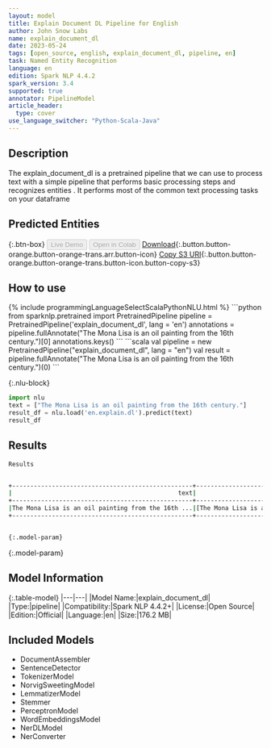 ```yaml
---
layout: model
title: Explain Document DL Pipeline for English
author: John Snow Labs
name: explain_document_dl
date: 2023-05-24
tags: [open_source, english, explain_document_dl, pipeline, en]
task: Named Entity Recognition
language: en
edition: Spark NLP 4.4.2
spark_version: 3.4
supported: true
annotator: PipelineModel
article_header:
  type: cover
use_language_switcher: "Python-Scala-Java"
---
```


## Description

The explain_document_dl is a pretrained pipeline that we can use to process text with a simple pipeline that performs basic processing steps 
and recognizes entities .
It performs most of the common text processing tasks on your dataframe

## Predicted Entities



{:.btn-box}
<button class="button button-orange" disabled>Live Demo</button>
<button class="button button-orange" disabled>Open in Colab</button>
[Download](https://s3.amazonaws.com/auxdata.johnsnowlabs.com/public/models/explain_document_dl_en_4.4.2_3.4_1684942709629.zip){:.button.button-orange.button-orange-trans.arr.button-icon}
[Copy S3 URI](s3://auxdata.johnsnowlabs.com/public/models/explain_document_dl_en_4.4.2_3.4_1684942709629.zip){:.button.button-orange.button-orange-trans.button-icon.button-copy-s3}

## How to use



<div class="tabs-box" markdown="1">
{% include programmingLanguageSelectScalaPythonNLU.html %}
```python
from sparknlp.pretrained import PretrainedPipeline
pipeline = PretrainedPipeline('explain_document_dl', lang = 'en')
annotations =  pipeline.fullAnnotate("The Mona Lisa is an oil painting from the 16th century.")[0]
annotations.keys()
```
```scala
val pipeline = new PretrainedPipeline("explain_document_dl", lang = "en")
val result = pipeline.fullAnnotate("The Mona Lisa is an oil painting from the 16th century.")(0)
```

{:.nlu-block}
```python
import nlu
text = ["The Mona Lisa is an oil painting from the 16th century."]
result_df = nlu.load('en.explain.dl').predict(text)
result_df
```
</div>

## Results

```bash
Results


+--------------------------------------------------+--------------------------------------------------+--------------------------------------------------+--------------------------------------------------+--------------------------------------------------+--------------------------------------------------+--------------------------------------------------+--------------------------------------------------+--------------------------------------------------+--------------------------------------------+-----------+
|                                              text|                                          document|                                          sentence|                                             token|                                           checked|                                             lemma|                                              stem|                                               pos|                                        embeddings|                                         ner|   entities|
+--------------------------------------------------+--------------------------------------------------+--------------------------------------------------+--------------------------------------------------+--------------------------------------------------+--------------------------------------------------+--------------------------------------------------+--------------------------------------------------+--------------------------------------------------+--------------------------------------------+-----------+
|The Mona Lisa is an oil painting from the 16th ...|[The Mona Lisa is an oil painting from the 16th...|[The Mona Lisa is an oil painting from the 16th...|[The, Mona, Lisa, is, an, oil, painting, from, ...|[The, Mona, Lisa, is, an, oil, painting, from, ...|[The, Mona, Lisa, be, an, oil, painting, from, ...|[the, mona, lisa, i, an, oil, paint, from, the,...|[DT, NNP, NNP, VBZ, DT, NN, NN, IN, DT, JJ, NN, .]|[[-0.038194, -0.24487, 0.72812, -0.39961, 0.083...|[O, B-PER, I-PER, O, O, O, O, O, O, O, O, O]|[Mona Lisa]|
+--------------------------------------------------+--------------------------------------------------+--------------------------------------------------+--------------------------------------------------+--------------------------------------------------+--------------------------------------------------+--------------------------------------------------+--------------------------------------------------+--------------------------------------------------+--------------------------------------------+-----------+


{:.model-param}
```

{:.model-param}
## Model Information

{:.table-model}
|---|---|
|Model Name:|explain_document_dl|
|Type:|pipeline|
|Compatibility:|Spark NLP 4.4.2+|
|License:|Open Source|
|Edition:|Official|
|Language:|en|
|Size:|176.2 MB|

## Included Models

- DocumentAssembler
- SentenceDetector
- TokenizerModel
- NorvigSweetingModel
- LemmatizerModel
- Stemmer
- PerceptronModel
- WordEmbeddingsModel
- NerDLModel
- NerConverter